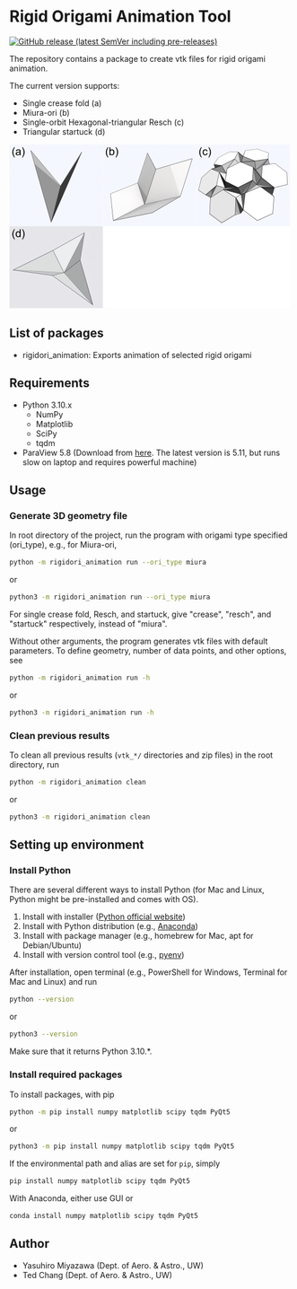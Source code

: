 # Rigid Origami Animation Tool

[![GitHub release (latest SemVer including pre-releases)](https://img.shields.io/github/v/release/yrmiya/rigidori-animation?color=0033&include_prereleases&sort=semver)](https://github.com/yrmiya/rigidori-animation/releases/latest)

The repository contains a package to create vtk files for rigid origami animation.

The current version supports:

- Single crease fold (a)
- Miura-ori (b)
- Single-orbit Hexagonal-triangular Resch (c)
- Triangular startuck (d)

![Supported origami types][origami]

[origami]: img/origami.png "Supported origami types"

## List of packages

- rigidori_animation: Exports animation of selected rigid origami

## Requirements

- Python 3.10.x
  - NumPy
  - Matplotlib
  - SciPy
  - tqdm
- ParaView 5.8 (Download from [here](https://www.paraview.org/download/). The latest version is 5.11, but runs slow on laptop and requires powerful machine)

## Usage

### Generate 3D geometry file

In root directory of the project, run the program with origami type specified (ori_type), e.g., for Miura-ori,

```sh
python -m rigidori_animation run --ori_type miura
```

or

```sh
python3 -m rigidori_animation run --ori_type miura
```

For single crease fold, Resch, and startuck, give "crease", "resch", and "startuck" respectively, instead of "miura".

Without other arguments, the program generates vtk files with default parameters.
To define geometry, number of data points, and other options, see

```sh
python -m rigidori_animation run -h
```

or

```sh
python3 -m rigidori_animation run -h
```

### Clean previous results

To clean all previous results (`vtk_*/` directories and zip files) in the root directory, run

```sh
python -m rigidori_animation clean
```

or

```sh
python3 -m rigidori_animation clean
```

## Setting up environment

### Install Python

There are several different ways to install Python (for Mac and Linux, Python might be pre-installed and comes with OS).

1. Install with installer ([Python official website](https://www.python.org/downloads/release/python-3108/))
2. Install with Python distribution (e.g., [Anaconda](https://www.anaconda.com/products/distribution))
3. Install with package manager (e.g., homebrew for Mac, apt for Debian/Ubuntu)
4. Install with version control tool (e.g., [pyenv](https://github.com/pyenv/pyenv))

After installation, open terminal (e.g., PowerShell for Windows, Terminal for Mac and Linux) and run

```sh
python --version
```

or

```sh
python3 --version
```

Make sure that it returns Python 3.10.\*.

### Install required packages

To install packages, with pip

```sh
python -m pip install numpy matplotlib scipy tqdm PyQt5
```

or

```sh
python3 -m pip install numpy matplotlib scipy tqdm PyQt5
```

If the environmental path and alias are set for `pip`, simply

```sh
pip install numpy matplotlib scipy tqdm PyQt5
```

With Anaconda, either use GUI or

```sh
conda install numpy matplotlib scipy tqdm PyQt5
```

## Author

- Yasuhiro Miyazawa (Dept. of Aero. & Astro., UW)
- Ted Chang (Dept. of Aero. & Astro., UW)
